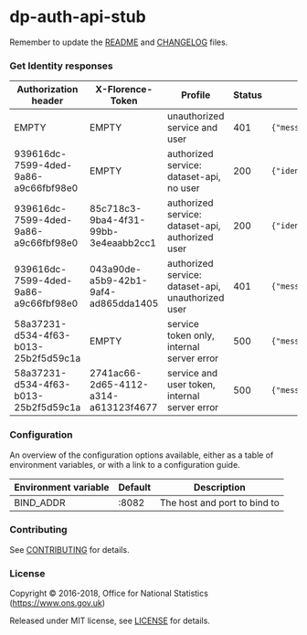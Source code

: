 dp-auth-api-stub
================

Remember to update the [README](README.md) and [CHANGELOG](CHANGELOG.md) files.

### Get Identity responses

| Authorization header | X-Florence-Token | Profile | Status | Response Body |
| ---------------------|----------------- | --------| -------| --------------| 
| EMPTY                | EMPTY | unauthorized service and user | 401 | `{"message":"not authenticated"}` |
| 939616dc-7599-4ded-9a86-a9c66fbf98e0 | EMPTY | authorized service: dataset-api, no user | 200 |  `{"identifier":"dataset-api"}` |
| 939616dc-7599-4ded-9a86-a9c66fbf98e0 | 85c718c3-9ba4-4f31-99bb-3e4eaabb2cc1 | authorized service: dataset-api, authorized user | 200 | `{"identifier":"rickSanchez@theCitadelOfRicks.com"}` |
| 939616dc-7599-4ded-9a86-a9c66fbf98e0 | 043a90de-a5b9-42b1-9af4-ad865dda1405 | authorized service: dataset-api, unauthorized user | 401 | `{"message":"not authenticated"}` |
| 58a37231-d534-4f63-b013-25b2f5d59c1a | EMPTY | service token only, internal server error | 500 | `{"message":"internal server error"}` |
| 58a37231-d534-4f63-b013-25b2f5d59c1a | 2741ac66-2d65-4112-a314-a613123f4677 | service and user token, internal server error | 500 | `{"message":"internal server error"}` |


### Configuration

An overview of the configuration options available, either as a table of
environment variables, or with a link to a configuration guide.

| Environment variable | Default | Description
| -------------------- | ------- | -----------
| BIND_ADDR            | :8082   | The host and port to bind to

### Contributing

See [CONTRIBUTING](CONTRIBUTING.md) for details.

### License

Copyright © 2016-2018, Office for National Statistics (https://www.ons.gov.uk)

Released under MIT license, see [LICENSE](LICENSE.md) for details.
